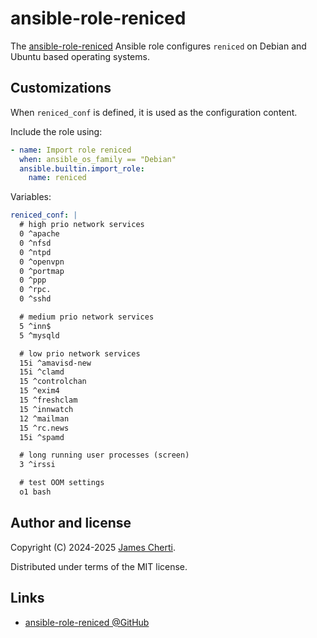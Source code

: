 # ansible-role-reniced

The [ansible-role-reniced](https://github.com/jamescherti/ansible-role-reniced) Ansible role configures `reniced` on Debian and Ubuntu based operating systems.

## Customizations

When `reniced_conf` is defined, it is used as the configuration content.

Include the role using:
```yaml
- name: Import role reniced
  when: ansible_os_family == "Debian"
  ansible.builtin.import_role:
    name: reniced
```

Variables:
```yaml
reniced_conf: |
  # high prio network services
  0 ^apache
  0 ^nfsd
  0 ^ntpd
  0 ^openvpn
  0 ^portmap
  0 ^ppp
  0 ^rpc.
  0 ^sshd

  # medium prio network services
  5 ^inn$
  5 ^mysqld

  # low prio network services
  15i ^amavisd-new
  15i ^clamd
  15 ^controlchan
  15 ^exim4
  15 ^freshclam
  15 ^innwatch
  12 ^mailman
  15 ^rc.news
  15i ^spamd

  # long running user processes (screen)
  3 ^irssi

  # test OOM settings
  o1 bash
```

## Author and license

Copyright (C) 2024-2025 [James Cherti](https://www.jamescherti.com).

Distributed under terms of the MIT license.

## Links

- [ansible-role-reniced @GitHub](https://github.com/jamescherti/ansible-role-reniced)
